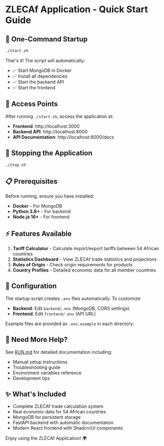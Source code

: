 # ZLECAf Application - Quick Start Guide

## 🚀 One-Command Startup

```bash
./start.sh
```

That's it! The script will automatically:
- ✅ Start MongoDB in Docker
- ✅ Install all dependencies
- ✅ Start the backend API
- ✅ Start the frontend

## 📍 Access Points

After running `./start.sh`, access the application at:

- **Frontend**: http://localhost:3000
- **Backend API**: http://localhost:8000
- **API Documentation**: http://localhost:8000/docs

## 🛑 Stopping the Application

```bash
./stop.sh
```

## 📋 Prerequisites

Before running, ensure you have installed:
- **Docker** - For MongoDB
- **Python 3.8+** - For backend
- **Node.js 16+** - For frontend

## ⚡ Features Available

1. **Tariff Calculator** - Calculate import/export tariffs between 54 African countries
2. **Statistics Dashboard** - View ZLECAf trade statistics and projections
3. **Rules of Origin** - Check origin requirements for products
4. **Country Profiles** - Detailed economic data for all member countries

## 🔧 Configuration

The startup script creates `.env` files automatically. To customize:

- **Backend**: Edit `backend/.env` (MongoDB, CORS settings)
- **Frontend**: Edit `frontend/.env` (API URL)

Example files are provided as `.env.example` in each directory.

## 📖 Need More Help?

See [RUN.md](./RUN.md) for detailed documentation including:
- Manual setup instructions
- Troubleshooting guide
- Environment variables reference
- Development tips

## ✨ What's Included

- Complete ZLECAf trade calculation system
- Real economic data for 54 African countries
- MongoDB for persistent storage
- FastAPI backend with automatic documentation
- Modern React frontend with Shadcn/UI components

Enjoy using the ZLECAf Application! 🌍
